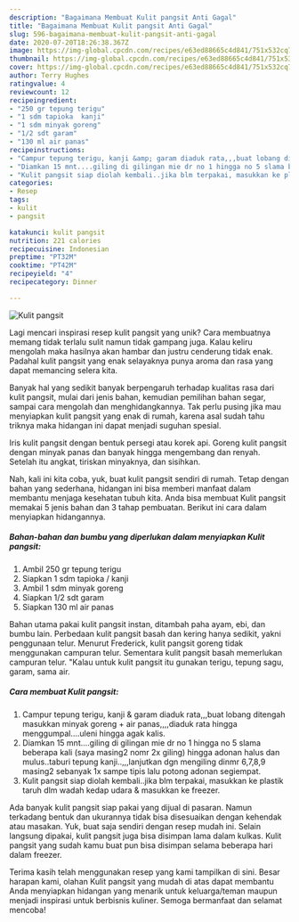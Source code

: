 ```yaml
---
description: "Bagaimana Membuat Kulit pangsit Anti Gagal"
title: "Bagaimana Membuat Kulit pangsit Anti Gagal"
slug: 596-bagaimana-membuat-kulit-pangsit-anti-gagal
date: 2020-07-20T18:26:38.367Z
image: https://img-global.cpcdn.com/recipes/e63ed88665c4d841/751x532cq70/kulit-pangsit-foto-resep-utama.jpg
thumbnail: https://img-global.cpcdn.com/recipes/e63ed88665c4d841/751x532cq70/kulit-pangsit-foto-resep-utama.jpg
cover: https://img-global.cpcdn.com/recipes/e63ed88665c4d841/751x532cq70/kulit-pangsit-foto-resep-utama.jpg
author: Terry Hughes
ratingvalue: 4
reviewcount: 12
recipeingredient:
- "250 gr tepung terigu"
- "1 sdm tapioka  kanji"
- "1 sdm minyak goreng"
- "1/2 sdt garam"
- "130 ml air panas"
recipeinstructions:
- "Campur tepung terigu, kanji &amp; garam diaduk rata,,,buat lobang ditengah masukkan minyak goreng + air panas,,,,diaduk rata hingga menggumpal....uleni hingga agak kalis."
- "Diamkan 15 mnt....giling di gilingan mie dr no 1 hingga no 5 slama beberapa kali (saya masing2 nomr 2x giling) hingga adonan halus dan mulus..taburi tepung kanji..,,,lanjutkan dgn mengiling dinmr 6,7,8,9 masing2 sebanyak 1x sampe tipis lalu potong adonan segiempat."
- "Kulit pangsit siap diolah kembali..jika blm terpakai, masukkan ke plastik taruh dlm wadah kedap udara &amp; masukkan ke freezer."
categories:
- Resep
tags:
- kulit
- pangsit

katakunci: kulit pangsit 
nutrition: 221 calories
recipecuisine: Indonesian
preptime: "PT32M"
cooktime: "PT42M"
recipeyield: "4"
recipecategory: Dinner

---
```



![Kulit pangsit](https://img-global.cpcdn.com/recipes/e63ed88665c4d841/751x532cq70/kulit-pangsit-foto-resep-utama.jpg)

Lagi mencari inspirasi resep kulit pangsit yang unik? Cara membuatnya memang tidak terlalu sulit namun tidak gampang juga. Kalau keliru mengolah maka hasilnya akan hambar dan justru cenderung tidak enak. Padahal kulit pangsit yang enak selayaknya punya aroma dan rasa yang dapat memancing selera kita.

Banyak hal yang sedikit banyak berpengaruh terhadap kualitas rasa dari kulit pangsit, mulai dari jenis bahan, kemudian pemilihan bahan segar, sampai cara mengolah dan menghidangkannya. Tak perlu pusing jika mau menyiapkan kulit pangsit yang enak di rumah, karena asal sudah tahu triknya maka hidangan ini dapat menjadi suguhan spesial.

Iris kulit pangsit dengan bentuk persegi atau korek api. Goreng kulit pangsit dengan minyak panas dan banyak hingga mengembang dan renyah. Setelah itu angkat, tiriskan minyaknya, dan sisihkan.


Nah, kali ini kita coba, yuk, buat kulit pangsit sendiri di rumah. Tetap dengan bahan yang sederhana, hidangan ini bisa memberi manfaat dalam membantu menjaga kesehatan tubuh kita. Anda bisa membuat Kulit pangsit memakai 5 jenis bahan dan 3 tahap pembuatan. Berikut ini cara dalam menyiapkan hidangannya.

<!--inarticleads1-->

##### Bahan-bahan dan bumbu yang diperlukan dalam menyiapkan Kulit pangsit:

1. Ambil 250 gr tepung terigu
1. Siapkan 1 sdm tapioka / kanji
1. Ambil 1 sdm minyak goreng
1. Siapkan 1/2 sdt garam
1. Siapkan 130 ml air panas


Bahan utama pakai kulit pangsit instan, ditambah paha ayam, ebi, dan bumbu lain. Perbedaan kulit pangsit basah dan kering hanya sedikit, yakni penggunaan telur. Menurut Frederick, kulit pangsit goreng tidak menggunakan campuran telur. Sementara kulit pangsit basah memerlukan campuran telur. &#34;Kalau untuk kulit pangsit itu gunakan terigu, tepung sagu, garam, sama air. 

<!--inarticleads2-->

##### Cara membuat Kulit pangsit:

1. Campur tepung terigu, kanji &amp; garam diaduk rata,,,buat lobang ditengah masukkan minyak goreng + air panas,,,,diaduk rata hingga menggumpal....uleni hingga agak kalis.
1. Diamkan 15 mnt....giling di gilingan mie dr no 1 hingga no 5 slama beberapa kali (saya masing2 nomr 2x giling) hingga adonan halus dan mulus..taburi tepung kanji..,,,lanjutkan dgn mengiling dinmr 6,7,8,9 masing2 sebanyak 1x sampe tipis lalu potong adonan segiempat.
1. Kulit pangsit siap diolah kembali..jika blm terpakai, masukkan ke plastik taruh dlm wadah kedap udara &amp; masukkan ke freezer.


Ada banyak kulit pangsit siap pakai yang dijual di pasaran. Namun terkadang bentuk dan ukurannya tidak bisa disesuaikan dengan kehendak atau masakan. Yuk, buat saja sendiri dengan resep mudah ini. Selain langsung dipakai, kulit pangsit juga bisa disimpan lama dalam kulkas. Kulit pangsit yang sudah kamu buat pun bisa disimpan selama beberapa hari dalam freezer. 

Terima kasih telah menggunakan resep yang kami tampilkan di sini. Besar harapan kami, olahan Kulit pangsit yang mudah di atas dapat membantu Anda menyiapkan hidangan yang menarik untuk keluarga/teman maupun menjadi inspirasi untuk berbisnis kuliner. Semoga bermanfaat dan selamat mencoba!
